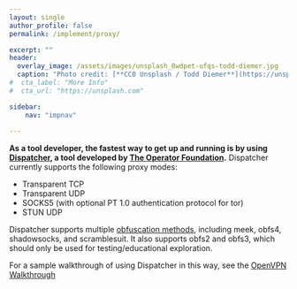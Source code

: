 ```yaml
---
layout: single
author_profile: false
permalink: /implement/proxy/

excerpt: ""
header:
  overlay_image: /assets/images/unsplash_0wdpet-ufqs-todd-diemer.jpg
  caption: "Photo credit: [**CC0 Unsplash / Todd Diemer**](https://unsplash.com/@todd_diemer)"
#  cta_label: "More Info"
#  cta_url: "https://unsplash.com"

sidebar:
    nav: "impnav"
    
---
```


**As a tool developer, the fastest way to get up and running is by using [Dispatcher](https://github.com/OperatorFoundation/shapeshifter-dispatcher), a tool developed by [The Operator Foundation](https://operatorfoundation.org/).** Dispatcher currently supports the following proxy modes:

* Transparent TCP
* Transparent UDP
* SOCKS5 (with optional PT 1.0 authentication protocol for tor)
* STUN UDP

Dispatcher supports multiple [obfuscation methods](/transports/), including meek, obfs4, shadowsocks, and scramblesuit.  It also supports obfs2 and obfs3, which should only be used for testing/educational exploration. 

For a sample walkthrough of using Dispatcher in this way, see the [OpenVPN Walkthrough](/implement/openvpn/)
 